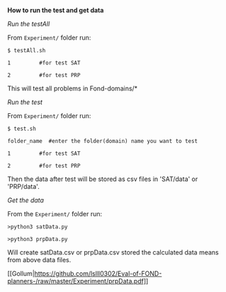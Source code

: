 **How to run the test and get data**

*Run the testAll*

From `Experiment/` folder run:

```
$ testAll.sh

1         #for test SAT

2         #for test PRP
```
This will test all problems in Fond-domains/*

*Run the test*

From `Experiment/` folder run:

```
$ test.sh

folder_name  #enter the folder(domain) name you want to test

1         #for test SAT

2         #for test PRP
```

Then the data after test will be stored as csv files in 'SAT/data' or 'PRP/data'.


*Get the data*


From the `Experiment/` folder run:

```
>python3 satData.py

>python3 prpData.py

```

Will create satData.csv or prpData.csv stored the calculated data means from above data files.

[[Gollum|https://github.com/lslll0302/Eval-of-FOND-planners-/raw/master/Experiment/prpData.pdf]]

